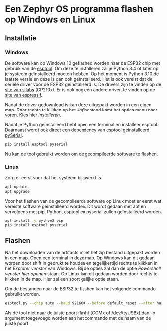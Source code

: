 # Een Zephyr OS programma flashen op Windows en Linux

## Installatie

### Windows

De software kan op Windows 10 geflashed worden naar de ESP32 chip met gebruik van de [esptool](https://github.com/espressif/esptool/tree/release/v2). Om deze te installeren zal je Python 3.4 of later op je systeem geïnstalleerd moeten hebben. Op het moment is Python 3.10 de laatste versie en deze is dan ook geïnstalleerd. Het is ook vereist dat de seriële driver voor de ESP32 geïnstalleerd is. De drivers zijn te vinden op de [site van silabs](https://www.silabs.com/developers/usb-to-uart-bridge-vcp-drivers) (CP210x). Er is ook nog een andere driver, te vinden op de [site van espressif](https://docs.espressif.com/projects/esp-idf/en/latest/esp32/get-started/establish-serial-connection.html).

Nadat de driver gedownload is kan deze uitgepakt worden in een eigen map. Door rechts te klikken op het *.inf* bestand komt het opties menu naar voren. Kies hier *installeren*.

Nadat je Python geïnstalleerd hebt open een terminal en installeer esptool. Daarnaast wordt ook direct een dependency van esptool geinstalleerd, [pySerial](https://github.com/pyserial/pyserial).

```sh
pip install esptool pyserial
```

Nu kan de tool gebruikt worden om de gecompileerde software te flashen.

### Linux

Zorg er eerst voor dat het systeem bijgwerkt is.

```sh
apt update
apt upgrade
```

Voor het flashen van de gecompileerde software op Linux moet er eerst wat vereiste software geïnstalleerd worden. Dit wordt gedaan met apt en vervolgens met pip. Python, esptool en pyserial zullen geïnstalleerd worden.

```sh
apt install -y python3-pip
pip install esptool pyserial
```

## Flashen

Na het downloaden van de artifacts moet het zip bestand uitgepakt worden in een map. Open een terminal in deze map. Op Windows kan dit gedaan worden door shift in gedrukt te houden en tegelijkertijd rechts te klikken in het *Explorer venster* van Windows. Bij de opties zal dan de optie *Powershell venster hier openen* staan. Op Linux kan dit gedaan worden door rechts te klikken in de map. Hier zal een soort gelijke optie staan.

Om de bestanden naar de ESP32 te flashen kan het volgende commando gebruikt worden.

```sh
esptool.py --chip auto --baud 921600 --before default_reset --after hard_reset write_flash -u --flash_mode dio --flash_freq 40m --flash_size detect 0x1000 ./bootloader.bin 0x8000 ./partitions_singleapp.bin 0x10000 ./zephyr.bin
```

Als de tool niet naar de juiste poort flasht (COMx of /dev/ttyUSBx) dan -p argument toegevoegd worden aan het commando met de naam van de juiste poort.
